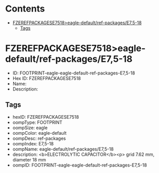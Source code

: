 



Contents
========

* [FZEREFPACKAGESE7518>eagle-default/ref-packages/E7,5-18](#fzerefpackagese7518eagle-defaultref-packagese75-18)
	* [Tags](#tags)

# FZEREFPACKAGESE7518>eagle-default/ref-packages/E7,5-18

- ID: FOOTPRINT-eagle-eagle-default-ref-packages-E7,5-18
- Hex ID: FZEREFPACKAGESE7518
- Name: 
- Description: 

## Tags

- hexID: FZEREFPACKAGESE7518
- oompType: FOOTPRINT
- oompSize: eagle
- oompColor: eagle-default
- oompDesc: ref-packages
- oompIndex: E7,5-18
- oompName: eagle-default/ref-packages/E7,5-18
- description: &lt;b&gt;ELECTROLYTIC CAPACITOR&lt;/b&gt;&lt;p&gt;&#xD;
grid 7.62 mm, diameter 18 mm
- oompID: FOOTPRINT-eagle-eagle-default-ref-packages-E7,5-18
